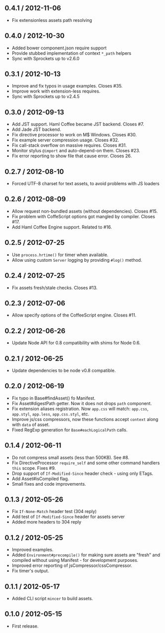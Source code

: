 0.4.1 / 2012-11-06
------------------

* Fix extensionless assets path resolving


0.4.0 / 2012-10-30
------------------

* Added bower component.json require support
* Provide stubbed implementation of context `*_path` helpers
* Sync with Sprockets up to v2.6.0


0.3.1 / 2012-10-13
------------------

* Improve and fix typos in usage examples. Closes #35.
* Improve work with extension-less requires.
* Sync with Sprockets up to v2.4.5


0.3.0 / 2012-09-13
------------------

* Add JST support. Haml Coffee became JST backend. Closes #7.
* Add Jade JST backend.
* Fix directive processor to work on M$ Windows. Closes #30.
* Fix example server compression usage. Closes #32.
* Fix call-stack overflow on massive requires. Closes #31.
* Monitor stylus `@import` and auto-depend-on them. Closes #23.
* Fix error reporting to show file that cause error. Closes 26.


0.2.7 / 2012-08-10
------------------

* Forced UTF-8 charset for text assets, to avoid problems with JS loaders


0.2.6 / 2012-08-09
------------------

* Allow request non-bundled assets (without dependencies). Closes #15.
* Fix problem with CoffeScript options got mangled by compiler. Closes #17.
* Add Haml Coffee Engine support. Related to #16.


0.2.5 / 2012-07-25
------------------

* Use `process.hrtime()` for timer when available.
* Allow using custom `Server` logging by providing `#log()` method.


0.2.4 / 2012-07-25
------------------

* Fix assets fresh/stale checks. Closes #13.


0.2.3 / 2012-07-06
------------------

* Allow specify options of the CoffeeScript engine. Closes #11.


0.2.2 / 2012-06-26
------------------

* Update Node API for 0.8 compatibility with shims for Node 0.6.


0.2.1 / 2012-06-25
------------------

* Update dependencies to be node v0.8 compatible.


0.2.0 / 2012-06-19
------------------

* Fix typo in Base#findAsset() fo Manifest.
* Fix Asset#digestPath getter. Now it does not drops `path` component.
* Fix extension aliases registration. Now `app.css` will match:
  `app.css`, `app.styl`, `app.less`, `app.css.styl`, etc.
* Improve js/css compressors, now these functions accept `context` along with
  `data` of asset.
* Fixed RegExp generation for `Base#eachLogicalPath` calls.


0.1.4 / 2012-06-11
------------------

* Do not compress small assets (less than 500KB). See #8.
* Fix DirectiveProcessor `require_self` and some other command handlers `this`
  scope. Fixes #9.
* Drop support of `If-Modified-Since` header check - using only ETags.
* Add Asset#isCompiled flag.
* Small fixes and code improvements.


0.1.3 / 2012-05-26
------------------

* Fix `If-None-Match` header test (304 reply)
* Add test of `If-Modified-Since` header for assets server
* Added more headers to 304 reply


0.1.2 / 2012-05-25
------------------

* Improved examples.
* Added `Environment#precompile()` for making sure assets are "fresh" and
  compiled without using Manifest - for development purposes.
* Improved error reporting of jsCompressor/cssCompressor.
* Fix timer's output.


0.1.1 / 2012-05-17
------------------

* Added CLI script `mincer` to build assets.


0.1.0 / 2012-05-15
------------------

* First release.
